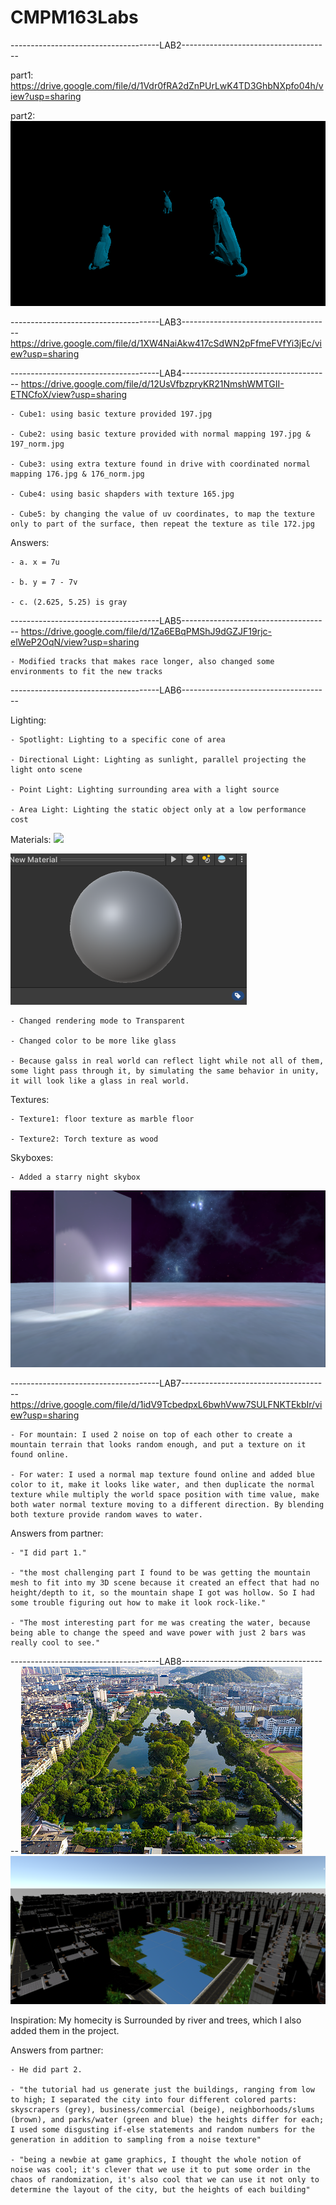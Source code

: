 # CMPM163Labs

-------------------------------------LAB2-------------------------------------

part1: https://drive.google.com/file/d/1Vdr0fRA2dZnPUrLwK4TD3GhbNXpfo04h/view?usp=sharing

part2: 
![](misc/lab2.png)

-------------------------------------LAB3-------------------------------------
https://drive.google.com/file/d/1XW4NaiAkw417cSdWN2pFfmeFVfYi3jEc/view?usp=sharing

-------------------------------------LAB4-------------------------------------
https://drive.google.com/file/d/12UsVfbzpryKR21NmshWMTGII-ETNCfoX/view?usp=sharing

    - Cube1: using basic texture provided 197.jpg

    - Cube2: using basic texture provided with normal mapping 197.jpg & 197_norm.jpg

    - Cube3: using extra texture found in drive with coordinated normal mapping 176.jpg & 176_norm.jpg

    - Cube4: using basic shapders with texture 165.jpg

    - Cube5: by changing the value of uv coordinates, to map the texture only to part of the surface, then repeat the texture as tile 172.jpg

Answers:

    - a. x = 7u

    - b. y = 7 - 7v

    - c. (2.625, 5.25) is gray

-------------------------------------LAB5-------------------------------------
https://drive.google.com/file/d/1Za6EBqPMShJ9dGZJF19rjc-elWeP2OqN/view?usp=sharing

    - Modified tracks that makes race longer, also changed some environments to fit the new tracks

-------------------------------------LAB6-------------------------------------

Lighting:

    - Spotlight: Lighting to a specific cone of area

    - Directional Light: Lighting as sunlight, parallel projecting the light onto scene

    - Point Light: Lighting surrounding area with a light source

    - Area Light: Lighting the static object only at a low performance cost

Materials:
![](misc/Glass-Wall.png)

![](misc/glass.png)

    - Changed rendering mode to Transparent

    - Changed color to be more like glass

    - Because galss in real world can reflect light while not all of them, some light pass through it, by simulating the same behavior in unity, it will look like a glass in real world.

Textures:

    - Texture1: floor texture as marble floor

    - Texture2: Torch texture as wood

Skyboxes:

    - Added a starry night skybox

![](misc/lab6.png)

-------------------------------------LAB7-------------------------------------
https://drive.google.com/file/d/1idV9TcbedpxL6bwhVww7SULFNKTEkbIr/view?usp=sharing

    - For mountain: I used 2 noise on top of each other to create a mountain terrain that looks random enough, and put a texture on it found online.

    - For water: I used a normal map texture found online and added blue color to it, make it looks like water, and then duplicate the normal texture while multiply the world space position with time value, make both water normal texture moving to a different direction. By blending both texture provide random waves to water.

Answers from partner:

    - "I did part 1."

    - "the most challenging part I found to be was getting the mountain mesh to fit into my 3D scene because it created an effect that had no height/depth to it, so the mountain shape I got was hollow. So I had some trouble figuring out how to make it look rock-like."

    - "The most interesting part for me was creating the water, because being able to change the speed and wave power with just 2 bars was really cool to see."

-------------------------------------LAB8-------------------------------------
![](misc/city.jpg)
![](misc/city2.png)

Inspiration: My homecity is Surrounded by river and trees, which I also added them in the project.

Answers from partner:
  
    - He did part 2.
    
    - "the tutorial had us generate just the buildings, ranging from low to high; I separated the city into four different colored parts: skyscrapers (grey), business/commercial (beige), neighborhoods/slums (brown), and parks/water (green and blue) the heights differ for each; I used some disgusting if-else statements and random numbers for the generation in addition to sampling from a noise texture"

    - "being a newbie at game graphics, I thought the whole notion of noise was cool; it's clever that we use it to put some order in the chaos of randomization, it's also cool that we can use it not only to determine the layout of the city, but the heights of each building"
